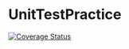 # UnitTestPractice
[![Coverage Status](https://coveralls.io/repos/github/jmeadows4/UnitTestPractice/badge.svg?branch=master)](https://coveralls.io/github/jmeadows4/UnitTestPractice?branch=master)
